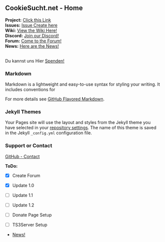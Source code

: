 ## CookieSucht.net - Home

**Project:** [Click this Link](https://github.com/CookieSucht/web/ "CookieSucht - GitHub - Project")<br>
**Issues:** [Issue Create here](https://github.com/CookieSucht/web/issues "CookieSucht - Issues")<br>
**Wiki:** [View the Wiki Here!](https://github.com/CookieSucht/web/wiki "CookieSucht - Wiki")<br>
**Discord:** [Join our Discord!](https://invite.gg/cookiesucht "CookieSucht - Discord")<br>
**Forum:** [Come to the Forum!](https://cookiesucht.nhforums.net/ "CookieSucht - Forum")<br>
**News:** [Here are the News!](https://cookiesucht.nhforums.net/gh-news "CookieSucht - GitHubNews")<br><br>

Du kannst uns Hier [Spenden!](http://donate.CookieSuchtnet "CookieSucht - Donate!")

### Markdown

Markdown is a lightweight and easy-to-use syntax for styling your writing. It includes conventions for

For more details see [GitHub Flavored Markdown](https://guides.github.com/features/mastering-markdown/).

### Jekyll Themes

Your Pages site will use the layout and styles from the Jekyll theme you have selected in your [repository settings](https://github.com/zJustMarcel02/targetgames/). The name of this theme is saved in the Jekyll `_config.yml` configuration file.

### Support or Contact

[GitHub - Contact](https://github.com/contact "GitHub - Contact")


**ToDo:**

- [x] Create Forum
- [x] Update 1.0
- [ ] Update 1.1
- [ ] Update 1.2
- [ ] Donate Page Setup
- [ ] TS3Server Setup


- [News!](https://cookiesucht.github.io/web/news.html "CookieSucht - News!")
